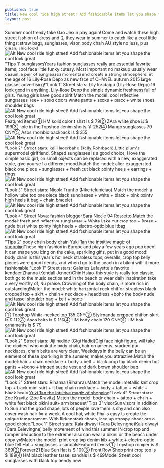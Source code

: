 ```yaml
---
published: true
title: New cool ride high street! Add fashionable items let you shape the cool look great
layout: post
---
```

Summer cool trendy take Gao Jiexin play again! Come and watch these high street fashion of dress and Q, they wear in summer to catch like a cool little things: straw bags, sunglasses, visor, body chain AU style no less, plus clean, chic look!![Alt New cool ride high street! Add fashionable items let you shape the cool look great](https://c2.staticflickr.com/2/1627/24643296629_c47aa0b2fb_z.jpg)\"Tips 1\" sunglassesYears fashion sunglasses really are essential favorite items, cool face little funky cutesy. Most important no makeup usually wear casual, a pair of sunglasses moments and create a strong atmosphere! at the age of 16 Lily-Rose Depp as new face of CHANEL autumn 2015 large glasses advertising!\"Look 1\" Street stars: Lily lusidaipu (Lily-Rose Depp).16 look good in anything, Lily-Rose Depp the simple dynamic freshness full of girls. Young girls have good spirit!Match the model: cool reflective sunglasses Tee+ + solid colors white pants + socks + black + white shoes shoulder bags![Alt New cool ride high street! Add fashionable items let you shape the cool look great](https://c2.staticflickr.com/2/1667/24643303349_ccd4d299f4_z.jpg)Featured items:① HM solid color t shirt is $ 79② ZAra white shoe is $ 199③ hole in the Topshop denim shorts ￥ 252④ Mango sunglasses 79 CNY⑤ Asos rhombic backpack is $ 355![Alt New cool ride high street! Add fashionable items let you shape the cool look great](https://c2.staticflickr.com/2/1532/24380325254_bbcaac7341_z.jpg)\"Look 2\" Street stars: kaili·luoerbahe (Kelly Rohrbach).Little plum\'s supermodel girlfriend. Shaped sunglasses is a good choice, I love the simple basic girl, on small objects can be replaced with a new, exaggerated style, give yourself a different mood.Match the model: alien exaggerated black one piece + sunglasses + fresh cut black pointy heels + earrings + rings ![Alt New cool ride high street! Add fashionable items let you shape the cool look great](https://c2.staticflickr.com/2/1475/24643315179_2c972c3737_z.jpg)\"Look 3\" Street stars: Nicole Trunfio (Nike·telunfeiao).Match the model: a hollow tube top one piece black sunglasses + white + black + pink pointy high heels it bag + chain bracelet![Alt New cool ride high street! Add fashionable items let you shape the cool look great](https://c2.staticflickr.com/2/1716/24643322449_f62faa52c7_z.jpg)\"Look 4\" Street Nova: fashion blogger Sara Nicole 94 Rossetto.Match the model: fresh and reflective sunglasses + White Lake cut crop top + Dress + nude bust white pointy high heels + electro-optic blue itbag![Alt New cool ride high street! Add fashionable items let you shape the cool look great](https://c2.staticflickr.com/2/1666/24715445960_f4e598fb8c_z.jpg)\"Tips 2\" body chain body chain [Yuki Tan the intuitive magic of shopping](http://www.jigcase.com/2016/01/17/yuki-tan-the-intuitive-magic-of-shopping/)These high fashion in Europe and play a few years ago pop open! It can shape you icing on the cake, sparkling gifts, put in a good mood! body chain is this year\'s hot neck strapless tops, overalls, crop top belly pieces were good friends, and when I go to the beach in a bikini with it more fashionable.\"Look 1\" Street stars: Galeries Lafayette\'s favorite kendaer·Zhanna (Kendall Jenner)Chin Hsiao-this style is really too classic, both go to the music section and in the beach or wear daily inspiration take a very worthy of, Nu praise. Crowning of the body chain, is more rich in outstanding!Match the model: white horizontal neck chiffon strapless black cropped top + skirt + chain + necklace + headdress +boho the body nude and tassel shoulder bag + belt + boots![Alt New cool ride high street! Add fashionable items let you shape the cool look great](https://c2.staticflickr.com/2/1457/24892929582_73024ed075_z.jpg)① Topshop White-necked top 135 CNY② Stylenanda cropped chiffon skirt is $ 112③ Asos belts is $ 156④ HM body chain 179 CNY⑤ HM hair ornaments is $ 79![Alt New cool ride high street! Add fashionable items let you shape the cool look great](https://c2.staticflickr.com/2/1657/24643342879_2111985460_z.jpg)\"Look 2\" Street stars: Jiji·hadide (Gigi Hadid)Gigi face high figure, will take the clothes! who took the body chain, hair ornaments, stacked put necklaces, chain belts are very clear. Weekdays in the belly can be an element of these sparkling in the summer, makes you attractive.Match the model: hair + chain necklace + body + belt + black crop top black denim hot pants + +boho + fringed suede vest and dark brown shoulder bag![Alt New cool ride high street! Add fashionable items let you shape the cool look great](https://c2.staticflickr.com/2/1581/24892941922_6e6c9ef0df_z.jpg)\"Look 3\" Street stars: Rihanna (Rihanna).Match the model: metallic knit crop top + black mini skirt + it bag chain necklace + body + tattoo + white + black heels [Yuki Tan the intuitive magic of shopping](http://www.jigcase.com/2016/01/17/yuki-tan-the-intuitive-magic-of-shopping/)\"Look 4\" Street stars: Zoe Kravitz (Zoe Kravitz).Match the model: body chain + tattoo + chain + white feet black bikini suit+ arm bracelet\"Tips 3\" visorSun visors in addition to Sun and the good shape, lots of people love them is shy and can also cover wash hair for a week. A cool hat, white Phu is easy to create the unique temperament. With Birkenstock shoes, lace up strappy shoes are a good choice.\"Look 1\" Street stars: Kala·diwayi (Cara Delevingne)Kala·diwayi (Cara Delevingne) belly movement of wind this summer IN crop top and romper deduction to the extreme! also can wear a bikini on the beach under copy yo!Match the model: print crop top denim bib + white + electro-optic blue felt Hat + sunglasses + sandalsFeatured items:① Topshop romper is $ 369② Forever21 Blue Sun Hat is $ 109③ Front Row Shop print crop top is $ 189④ HM black leather tassel sandals is $ 499Model Street cool sunglasses with black top trendy new